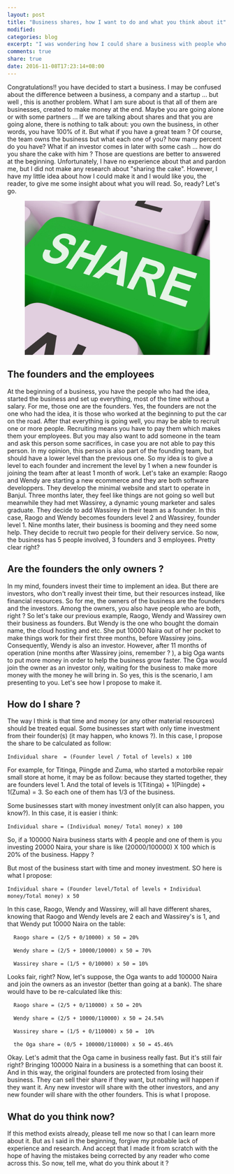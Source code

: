 ```yaml
---
layout: post
title: "Business shares, how I want to do and what you think about it"
modified:
categories: blog
excerpt: "I was wondering how I could share a business with people who are building it with me ... this is a proposition on how things can be done. I submit it to anyone who want to give me some feedbacks"
comments: true
share: true
date: 2016-11-08T17:23:14+08:00
---
```


Congratulations!! you have decided to start a business. I may be confused about the difference between a business, a company and a startup ... but well , this is another problem. What I am sure about is that all of them are businesses, created to make money at the end. Maybe you are going alone or with some partners ... If we are talking about shares and that you are going alone, there is nothing to talk about: you own the business, in other words, you have 100% of it. But what if you have a great team ? Of course, the team owns the business but what each one of you? how many percent do you have? What if an investor comes in later with some cash ... how do you share the cake with him ? Those are questions are better to answered at the beginning. Unfortunately, I have no experience about that and pardon me, but I did not make any research about "sharing the cake". However, I have my little idea about how I could make it and I would like you, the reader, to give me some insight about what you will read. So, ready? Let's go.

<figure class="one">
  <img src="/images/share.jpg" alt="image">
</figure>

## The founders and the employees
At the beginning of a business, you have the people who had the idea, started the business and set up everything, most of the time without a salary. For me, those one are the founders. Yes, the founders are not the one who had the idea, it is those who worked at the beginning to put the car on the road. After that everything is going well, you may be able to recruit one or more people. Recruiting means you have to pay them which makes them your employees. But you may also want to add someone in the team and ask this person some sacrifices, in case you are not able to pay this person. In my opinion, this person is also part of the founding team, but should have a lower level than the previous one. So my idea is to give a level to each founder and increment the level by 1 when a new founder is joining the team after at least 1 month of work. Let's take an example: Raogo and Wendy are starting a new ecommerce and they are both software developpers. They develop the minimal website and start to operate in Banjul. Three months later, they feel like things are not going so well but meanwhile they had met Wassirey, a dynamic young marketer and sales graduate. They decide to add Wassirey in their team as a founder. In this case, Raogo and Wendy becomes founders level 2 and Wassirey, founder level 1. Nine months later, their business is booming and they need some help. They decide to recruit two people for their delivery service. So now, the business has 5 people involved, 3 founders and 3 employees. Pretty clear right?

## Are the founders the only owners ?
In my mind, founders invest their time to implement an idea. But there are investors, who don't really invest their time, but their resources instead, like financial resources. So for me, the owners of the business are the founders and the investors. Among the owners, you also have people who are both, right ? So let's take our previous example, Raogo, Wendy and Wassirey own their business as founders. But Wendy is the one who bought the domain name, the cloud hosting and etc. She put 10000 Naira out of her pocket to make things work for their first three months, before Wassirey joins. Consequently, Wendy is also an investor. However, after 11 months of operation (nine months after Wassirey joins, remember ? ), a big Oga wants to put more money in order to help the business grow faster. The Oga would join the owner as an investor only, waiting for the business to make more money with the money he will bring in. So yes, this is the scenario, I am presenting to you. Let's see how I propose to make it.

## How do I share ?
The way I think is that time and money (or any other material resources) should be treated equal. Some businesses start with only time investment from their founder(s) (it may happen, who knows ?). In this case, I propose the share to be calculated as follow:

```
Individual share  = (Founder level / Total of levels) x 100
```

For example, for Titinga, Piingde and Zuma, who started a motorbike repair small store at home, it may be as follow: because they started together, they are founders level 1. And the total of levels is 1(Titinga) + 1(Piingde) + 1(Zuma) = 3. So each one of them has 1/3 of the business.

Some businesses start with money investment only(it can also happen, you know?). In this case, it is easier i think:
```
Individual share = (Individual money/ Total money) x 100
```
So, if a 100000 Naira business starts with 4 people and one of them is you investing 20000 Naira, your share is like (20000/100000) X 100 which is 20% of the business. Happy ?

But most of the business start with time and money investment. SO here is what I propose:
```
Individual share = (Founder level/Total of levels + Individual money/Total money) x 50
```
In this case, Raogo, Wendy and Wassirey, will all have different shares, knowing that Raogo and Wendy levels are 2 each and Wassirey's is 1, and that Wendy put 10000 Naira on the table:
```
  Raogo share = (2/5 + 0/10000) x 50 = 20%
```
```
  Wendy share = (2/5 + 10000/10000) x 50 = 70%
```
```
  Wassirey share = (1/5 + 0/10000) x 50 = 10%
```
Looks fair, right? Now, let's suppose, the Oga wants to add 100000 Naira and join the owners as an investor (better than going at a bank). The share would have to be re-calculated like this:
```
  Raogo share = (2/5 + 0/110000) x 50 = 20%
```
```
  Wendy share = (2/5 + 10000/110000) x 50 = 24.54%
```
```
  Wassirey share = (1/5 + 0/110000) x 50 =  10%
```
```
  the Oga share = (0/5 + 100000/110000) x 50 = 45.46%
```
Okay. Let's admit that the Oga came in business really fast. But it's still fair right? Bringing 100000 Naira in a business is a something that can boost it. And in this way, the original founders are protected from losing their business. They can sell their share if they want, but nothing will happen if they want it. Any new investor will share with the other investors, and any new founder will share with the other founders. This is what I propose.

## What do you think now?
If this method exists already, please tell me now so that I can learn more about it. But as I said in the beginning, forgive my probable lack of experience and research. And accept that I made it from scratch with the hope of having the mistakes being corrected by any reader who come across this. So now, tell me, what do you think about it ?
